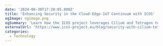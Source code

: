 ```yaml
---
date: '2024-08-30T17:20:05.000Z'
title: 'Enhancing Security in the Cloud-Edge-IoT Continuum with ICOS'
ogImage: ogimage.png
ogSummary: 'Learn how the ICOS project leverages Cilium and Tetragon to create comprehensive audit reports in its security audit tool'
externalUrl: 'https://www.icos-project.eu/blog/security-with-cilium-tetragon'
categories:
  - Technology
---
```

